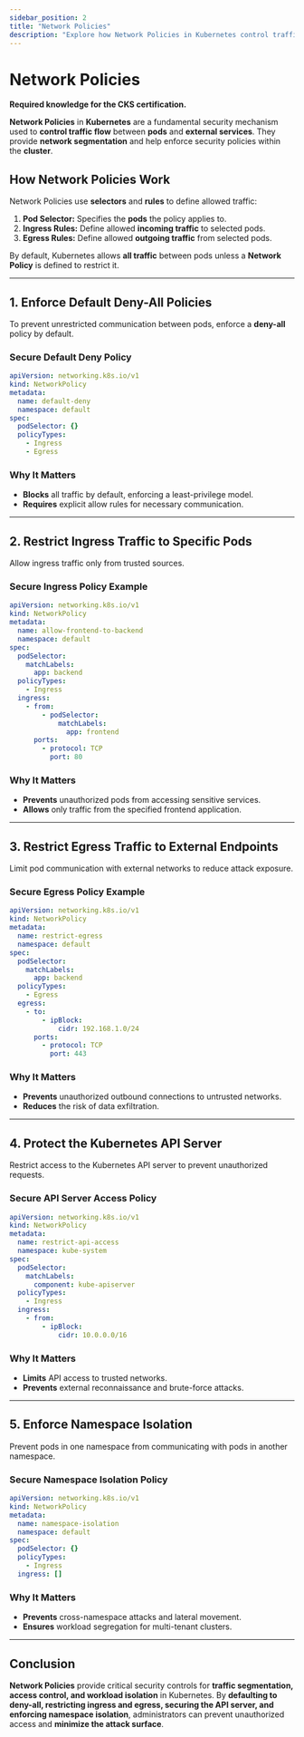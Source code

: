 ```yaml
---
sidebar_position: 2
title: "Network Policies"
description: "Explore how Network Policies in Kubernetes control traffic flow and enhance security."
---
```


# Network Policies

**Required knowledge for the CKS certification.**

**Network Policies** in **Kubernetes** are a fundamental security mechanism used to **control traffic flow** between **pods** and **external services**. They provide **network segmentation** and help enforce security policies within the **cluster**.

## How Network Policies Work

Network Policies use **selectors** and **rules** to define allowed traffic:

1. **Pod Selector:** Specifies the **pods** the policy applies to.
2. **Ingress Rules:** Define allowed **incoming traffic** to selected pods.
3. **Egress Rules:** Define allowed **outgoing traffic** from selected pods.

By default, Kubernetes allows **all traffic** between pods unless a **Network Policy** is defined to restrict it.

---

## 1. Enforce Default Deny-All Policies

To prevent unrestricted communication between pods, enforce a **deny-all** policy by default.

### Secure Default Deny Policy

```yaml
apiVersion: networking.k8s.io/v1
kind: NetworkPolicy
metadata:
  name: default-deny
  namespace: default
spec:
  podSelector: {}
  policyTypes:
    - Ingress
    - Egress
```

### Why It Matters

- **Blocks** all traffic by default, enforcing a least-privilege model.<br/>
- **Requires** explicit allow rules for necessary communication.

---

## 2. Restrict Ingress Traffic to Specific Pods

Allow ingress traffic only from trusted sources.

### Secure Ingress Policy Example

```yaml
apiVersion: networking.k8s.io/v1
kind: NetworkPolicy
metadata:
  name: allow-frontend-to-backend
  namespace: default
spec:
  podSelector:
    matchLabels:
      app: backend
  policyTypes:
    - Ingress
  ingress:
    - from:
        - podSelector:
            matchLabels:
              app: frontend
      ports:
        - protocol: TCP
          port: 80
```

### Why It Matters

- **Prevents** unauthorized pods from accessing sensitive services.<br/>
- **Allows** only traffic from the specified frontend application.

---

## 3. Restrict Egress Traffic to External Endpoints

Limit pod communication with external networks to reduce attack exposure.

### Secure Egress Policy Example

```yaml
apiVersion: networking.k8s.io/v1
kind: NetworkPolicy
metadata:
  name: restrict-egress
  namespace: default
spec:
  podSelector:
    matchLabels:
      app: backend
  policyTypes:
    - Egress
  egress:
    - to:
        - ipBlock:
            cidr: 192.168.1.0/24
      ports:
        - protocol: TCP
          port: 443
```

### Why It Matters

- **Prevents** unauthorized outbound connections to untrusted networks.<br/>
- **Reduces** the risk of data exfiltration.

---

## 4. Protect the Kubernetes API Server

Restrict access to the Kubernetes API server to prevent unauthorized requests.

### Secure API Server Access Policy

```yaml
apiVersion: networking.k8s.io/v1
kind: NetworkPolicy
metadata:
  name: restrict-api-access
  namespace: kube-system
spec:
  podSelector:
    matchLabels:
      component: kube-apiserver
  policyTypes:
    - Ingress
  ingress:
    - from:
        - ipBlock:
            cidr: 10.0.0.0/16
```

### Why It Matters

- **Limits** API access to trusted networks.<br/>
- **Prevents** external reconnaissance and brute-force attacks.

---

## 5. Enforce Namespace Isolation

Prevent pods in one namespace from communicating with pods in another namespace.

### Secure Namespace Isolation Policy

```yaml
apiVersion: networking.k8s.io/v1
kind: NetworkPolicy
metadata:
  name: namespace-isolation
  namespace: default
spec:
  podSelector: {}
  policyTypes:
    - Ingress
  ingress: []
```

### Why It Matters

- **Prevents** cross-namespace attacks and lateral movement.<br/>
- **Ensures** workload segregation for multi-tenant clusters.

---

## Conclusion

**Network Policies** provide critical security controls for **traffic segmentation, access control, and workload isolation** in Kubernetes. By **defaulting to deny-all, restricting ingress and egress, securing the API server, and enforcing namespace isolation**, administrators can prevent unauthorized access and **minimize the attack surface**.
